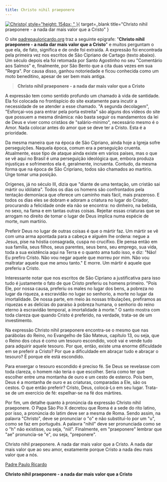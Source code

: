 ```yaml
---
title: Christo nihil praeponere
---
```


[![Christo]{ style="height: 154px; " }](https://padrepauloricardo.org/episodios/o-que-significa-christo-nihil-praeponere/){ target=_blank title="Christo nihil praeponere - a nada dar mais valor que a Cristo" }

[Christo]: 
https://raw.githubusercontent.com/araguaci/Christo-nihil-praeponere/main/images/christo_nihil_pr%C3%A6ponere.png

O site [padrepauloricardo.org](https://padrepauloricardo.org/episodios/o-que-significa-christo-nihil-praeponere) traz a seguinte epígrafe: "**Christo nihil praeponere - a nada dar mais valor que a Cristo**" e muitos perguntam o que ela, de fato, significa e de onde foi extraída. A expressão foi encontrada pela primeira vez nos escritos de São Cipriano de Cartago (texto abaixo). Um século depois ela foi retomada por Santo Agostinho no seu "Comentário aos Salmos" e, finalmente, por São Bento que a cita duas vezes em sua "Regra". Por causa disso, ganhou notoriedade e ficou conhecida como um moto beneditino, apesar de ser bem mais antiga.

> **Christo nihil praeponere - a nada dar mais valor que a Cristo**

A expressão tem como sentido profundo um chamado à vida de santidade. Ela foi colocada no frontispício do site exatamente para incutir a necessidade de se atender a esse chamado. "A segunda decolagem", "Esforçai-vos para entrar pela porta estreita" são alguns dos vídeos do site que possuem a mesma dinâmica: não basta seguir os mandamentos da lei de Deus e viver como cristãos de "salário-mínimo", necessário mesmo é o Amor. Nada colocar antes do amor que se deve ter a Cristo. Esta é a prioridade.

Da mesma maneira que na época de São Cipriano, ainda hoje a Igreja sofre perseguições. Naquela época, comum era a perseguição cruenta. Atualmente, esse tipo de ataque ainda existe em vários países, mas o que se vê aqui no Brasil é uma perseguição ideológica que, embora produza injustiças e sofrimentos ela é, geralmente, incruenta. Contudo, da mesma forma que na época de São Cripriano, todos são chamados ao martírio. Urge tomar uma posição.

Orígenes, já no século III, dizia que "diante de uma tentação, um cristão sai mártir ou idólatra". Todos os dias os homens são confrontados pela tentação demoníaca que oferece um caminho mais fácil, mais prazeroso. E todos os dias eles se dobram e adoram a criatura no lugar do Criador, procurando a felicidade onde ela não se encontra: no dinheiro, na bebida, no sexo, na fama e em tantas outras coisas. Rejeitar essas criaturas que se arrogam no direito de tomar o lugar de Deus implica numa espécie de morte, num martírio.

Preferir Deus no lugar de outras coisas é que o mártir faz. Um mártir se vê com uma arma apontada para a cabeça e alguém lhe ordena: negue a Jesus, pise na hóstia consagrada, cuspa no crucifixo. Ele pensa então em sua família, seus filhos, seus parentes, seus bens, seu emprego, sua vida, toda a sua existência aqui na Terra e o quanto ama tudo isso, e diz: "Não! Eu prefiro Cristo. Não vou negar aquele que morreu por mim. Não vou maltratar aquele que me amou tanto." E morre. Um mártir é aquele que preferiu a Cristo.

Interessante notar que nos escritos de São Cipriano a justificativa para isso tudo é justamente o fato de que Cristo preferiu os homens primeiro. "Pois Ele, por nossa causa, preferiu os males no lugar dos bens, a pobreza no lugar da riqueza, a escravidão no lugar so senhorio, a morte no lugar da imortalidade. De nossa parte, em meio às nossas tribulações, prefiramos as riquezas e as delícias do paraíso à pobreza humana, o senhorio do reino eterno à escravidão temporal, a imortalidade à morte." O santo mostra com toda clareza que quando Cristo é preferido, na verdade, trata-se de um investimento.

Na expressão Christo nihil praeponere encontra-se o mesmo que nas parábolas do Reino, no Evangelho de São Mateus, capítulo 13, ou seja, que o Reino dos céus é como um tesouro escondido, você vai e vende tudo para adquirir aquele tesouro. Por que, então, existe uma enorme dificuldade em se preferir a Cristo? Por que a dificuldade em abraçar tudo e abraçar o tesouro? É porque ele está escondido.

Para enxergar o tesouro escondido é preciso fé. Se Deus se revelasse com toda clareza, o homem não teria o que escolher. Seria como ter que escolher entre uma montanha de ouro e um cesto de esterco. Pois bem, Deus é a montanha de ouro e as criaturas, comparadas a Ele, são os cestos. O que então preferir? Cristo, Deus, colocá-Lo em seu lugar. Trata-se de um exercício de fé: espelhar-se na fé dos mártires.

Por fim, um detalhe quanto à pronúncia da expressão Christo nihil praeponere. O Papa São Pio X decretou que Roma é a sede do rito latino, por isso, a pronúncia do latim deve ser a mesma de Roma. Sendo assim, na palavra "Christo", deve se pronunciar o "o" e não substituí-lo por um "u", como se faz em português. A palavra "nihil" deve ser pronunciada como se o "h" não existisse, ou seja, "niil". Finalmente, em "praeponere" lembrar que "ae" pronuncia-se "e", ou seja, "preponere".

Christo nihil praeponere. A nada dar mais valor que a Cristo. A nada dar mais valor que ao seu amor, exatamente porque Cristo a nada deu mais valor que a nós.

[Padre Paulo Ricardo](https://padrepauloricardo.org/episodios/o-que-significa-christo-nihil-praeponere)

**Christo nihil praeponere - a nada dar mais valor que a Cristo**